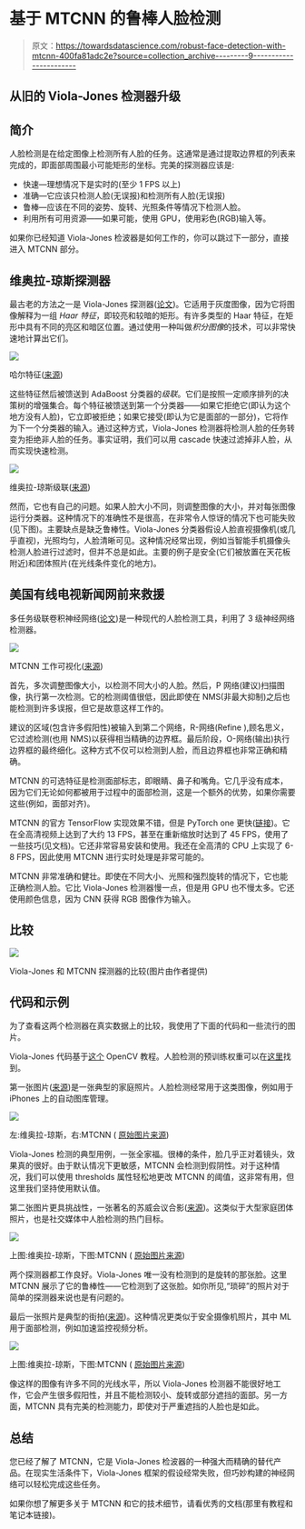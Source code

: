 # 基于 MTCNN 的鲁棒人脸检测

> 原文：<https://towardsdatascience.com/robust-face-detection-with-mtcnn-400fa81adc2e?source=collection_archive---------9----------------------->

## 从旧的 Viola-Jones 检测器升级

## **简介**

人脸检测是在给定图像上检测所有人脸的任务。这通常是通过提取边界框的列表来完成的，即面部周围最小可能矩形的坐标。完美的探测器应该是:

*   快速—理想情况下是实时的(至少 1 FPS 以上)
*   准确—它应该只检测人脸(无误报)和检测所有人脸(无误报)
*   鲁棒—应该在不同的姿势、旋转、光照条件等情况下检测人脸。
*   利用所有可用资源——如果可能，使用 GPU，使用彩色(RGB)输入等。

如果你已经知道 Viola-Jones 检波器是如何工作的，你可以跳过下一部分，直接进入 MTCNN 部分。

## **维奥拉-琼斯探测器**

最古老的方法之一是 Viola-Jones 探测器([论文](https://www.cs.cmu.edu/~efros/courses/LBMV07/Papers/viola-cvpr-01.pdf))。它适用于灰度图像，因为它将图像解释为一组 *Haar 特征*，即较亮和较暗的矩形。有许多类型的 Haar 特征，在矩形中具有不同的亮区和暗区位置。通过使用一种叫做*积分图像*的技术，可以非常快速地计算出它们。

![](img/c6d1db59f2cf7a269df196585bde3297.png)

哈尔特征([来源](https://en.wikipedia.org/wiki/Viola%E2%80%93Jones_object_detection_framework#/media/File:Prm_VJ_fig1_featureTypesWithAlpha.png))

这些特征然后被馈送到 AdaBoost 分类器的*级联*。它们是按照一定顺序排列的决策树的增强集合。每个特征被馈送到第一个分类器——如果它拒绝它(即认为这个地方没有人脸)，它立即被拒绝；如果它接受(即认为它是面部的一部分)，它将作为下一个分类器的输入。通过这种方式，Viola-Jones 检测器将检测人脸的任务转变为拒绝非人脸的任务。事实证明，我们可以用 cascade 快速过滤掉非人脸，从而实现快速检测。

![](img/fdf64e815f32fbd3c4b3719b2c98968a.png)

维奥拉-琼斯级联([来源](https://www.researchgate.net/figure/The-structure-of-the-Viola-Jones-cascade-classifier_fig1_233375515))

然而，它也有自己的问题。如果人脸大小不同，则调整图像的大小，并对每张图像运行分类器。这种情况下的准确性不是很高，在非常令人惊讶的情况下也可能失败(见下图)。主要缺点是缺乏鲁棒性。Viola-Jones 分类器假设人脸直视摄像机(或几乎直视)，光照均匀，人脸清晰可见。这种情况经常出现，例如当智能手机摄像头检测人脸进行过滤时，但并不总是如此。主要的例子是安全(它们被放置在天花板附近)和团体照片(在光线条件变化的地方)。

## **美国有线电视新闻网前来救援**

多任务级联卷积神经网络([论文](https://arxiv.org/abs/1604.02878))是一种现代的人脸检测工具，利用了 3 级神经网络检测器。

![](img/0fa0f21be73dd387c467e61b49df7e71.png)

MTCNN 工作可视化([来源](https://arxiv.org/abs/1604.02878))

首先，多次调整图像大小，以检测不同大小的人脸。然后，P 网络(建议)扫描图像，执行第一次检测。它的检测阈值很低，因此即使在 NMS(非最大抑制)之后也能检测到许多误报，但它是故意这样工作的。

建议的区域(包含许多假阳性)被输入到第二个网络，R-网络(Refine ),顾名思义，它过滤检测(也用 NMS)以获得相当精确的边界框。最后阶段，O-网络(输出)执行边界框的最终细化。这种方式不仅可以检测到人脸，而且边界框也非常正确和精确。

MTCNN 的可选特征是检测面部标志，即眼睛、鼻子和嘴角。它几乎没有成本，因为它们无论如何都被用于过程中的面部检测，这是一个额外的优势，如果你需要这些(例如，面部对齐)。

MTCNN 的官方 TensorFlow 实现效果不错，但是 PyTorch one 更快([链接](https://github.com/timesler/facenet-pytorch))。它在全高清视频上达到了大约 13 FPS，甚至在重新缩放时达到了 45 FPS，使用了一些技巧(见文档)。它还非常容易安装和使用。我还在全高清的 CPU 上实现了 6-8 FPS，因此使用 MTCNN 进行实时处理是非常可能的。

MTCNN 非常准确和健壮。即使在不同大小、光照和强烈旋转的情况下，它也能正确检测人脸。它比 Viola-Jones 检测器慢一点，但是用 GPU 也不慢太多。它还使用颜色信息，因为 CNN 获得 RGB 图像作为输入。

## **比较**

![](img/e9cef27fa5ff1d812e3c044b83633776.png)

Viola-Jones 和 MTCNN 探测器的比较(图片由作者提供)

## **代码和示例**

为了查看这两个检测器在真实数据上的比较，我使用了下面的代码和一些流行的图片。

Viola-Jones 代码基于[这个](https://docs.opencv.org/3.4/db/d28/tutorial_cascade_classifier.html) OpenCV 教程。人脸检测的预训练权重可以在[这里](https://github.com/opencv/opencv/blob/master/data/haarcascades/haarcascade_frontalface_alt.xml)找到。

第一张图片([来源](https://unsplash.com/photos/4_mJ1TbMK8A))是一张典型的家庭照片。人脸检测经常用于这类图像，例如用于 iPhones 上的自动图库管理。

![](img/29620ceeb0c30eb568376216b23e42a9.png)

左:维奥拉-琼斯，右:MTCNN ( [原始图片来源](https://unsplash.com/photos/4_mJ1TbMK8A))

Viola-Jones 检测的典型用例，一张全家福。很棒的条件，脸几乎正对着镜头，效果真的很好。由于默认情况下更敏感，MTCNN 会检测到假阴性。对于这种情况，我们可以使用 thresholds 属性轻松地更改 MTCNN 的阈值，这非常有用，但这里我们坚持使用默认值。

第二张图片更具挑战性，一张著名的苏威会议合影([来源](https://commons.wikimedia.org/wiki/File:Solvay_conference_1927_(group_photograph)_bw.jpg))。这类似于大型家庭团体照片，也是社交媒体中人脸检测的热门目标。

![](img/116dc4bbb4c8eb0a44fecc2d1870a1b2.png)

上图:维奥拉-琼斯，下图:MTCNN ( [原始图片来源](https://commons.wikimedia.org/wiki/File:Solvay_conference_1927_(group_photograph)_bw.jpg))

两个探测器都工作良好。Viola-Jones 唯一没有检测到的是旋转的那张脸。这里 MTCNN 展示了它的鲁棒性——它检测到了这张脸。如你所见,“琐碎”的照片对于简单的探测器来说也是有问题的。

最后一张照片是典型的街拍([来源](https://www.russellallert.com.au/people-disrupt-industries/))。这种情况更类似于安全摄像机照片，其中 ML 用于面部检测，例如加速监控视频分析。

![](img/e67e6ae9a1aacc505b15994798a0f6ab.png)

上图:维奥拉-琼斯，下图:MTCNN ( [原始图片来源](https://www.russellallert.com.au/people-disrupt-industries/))

像这样的图像有许多不同的光线水平，所以 Viola-Jones 检测器不能很好地工作，它会产生很多假阳性，并且不能检测较小、旋转或部分遮挡的面部。另一方面，MTCNN 具有完美的检测能力，即使对于严重遮挡的人脸也是如此。

## **总结**

您已经了解了 MTCNN，它是 Viola-Jones 检波器的一种强大而精确的替代产品。在现实生活条件下，Viola-Jones 框架的假设经常失败，但巧妙构建的神经网络可以轻松完成这些任务。

如果你想了解更多关于 MTCNN 和它的技术细节，请看优秀的文档(那里有教程和笔记本链接)。